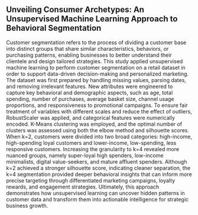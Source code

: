 ## Unveiling Consumer Archetypes: An Unsupervised Machine Learning Approach to Behavioral Segmentation
Customer segmentation refers to the process of dividing a customer base into distinct groups that share similar characteristics, behaviors, or purchasing patterns, enabling businesses to better understand their clientele and design tailored strategies. This study applied unsupervised machine learning to perform customer segmentation on a retail dataset in order to support data-driven decision-making and personalized marketing. The dataset was first prepared by handling missing values, parsing dates, and removing irrelevant features. New attributes were engineered to capture key behavioral and demographic aspects, such as age, total spending, number of purchases, average basket size, channel usage proportions, and responsiveness to promotional campaigns. To ensure fair treatment of variables with different scales and reduce the effect of outliers, RobustScaler was applied, and categorical features were numerically encoded. K-Means clustering was employed, and the optimal number of clusters was assessed using both the elbow method and silhouette scores. When k=2, customers were divided into two broad categories: high-income, high-spending loyal customers and lower-income, low-spending, less responsive customers. Increasing the granularity to k=4 revealed more nuanced groups, namely super-loyal high spenders, low-income minimalists, digital value-seekers, and mature affluent spenders. Although k=2 achieved a stronger silhouette score, indicating cleaner separation, the k=4 segmentation provided deeper behavioral insights that can inform more precise targeting through differentiated marketing campaigns, loyalty rewards, and engagement strategies. Ultimately, this approach demonstrates how unsupervised learning can uncover hidden patterns in customer data and transform them into actionable intelligence for strategic business growth.
